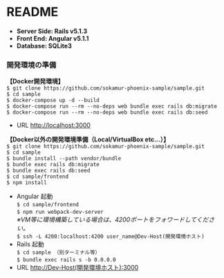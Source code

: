 # README

* **Server Side: Rails v5.1.3**
* **Front End: Angular v5.1.1**
* **Database: SQLite3**

### 開発環境の準備
**【Docker開発環境】**  
`$ git clone https://github.com/sokamur-phoenix-sample/sample.git`  
`$ cd sample`  
`$ docker-compose up -d --build`  
`$ docker-compose run --rm --no-deps web bundle exec rails db:migrate`  
`$ docker-compose run --rm --no-deps web bundle exec rails db:seed`  
* URL
<http://localhost:3000>

**【Docker以外の開発環境準備（Local/VirtualBox etc...）】**  
`$ git clone https://github.com/sokamur-phoenix-sample/sample.git`  
`$ cd sample`  
`$ bundle install --path vendor/bundle`  
`$ bundle exec rails db:migrate`  
`$ bundle exec rails db:seed`  
`$ cd sample/frontend`  
`$ npm install`  

* Angular 起動  
`$ cd sample/frontend`  
`$ npm run webpack-dev-server`  
*※VM等に環境構築している場合は、4200ポートをフォワードしてください。*  
`$ ssh -L 4200:localhost:4200 user_name@Dev-Host(開発環境ホスト)`
* Rails 起動  
`$ cd sample （別ターミナル等）`  
`$ bundle exec rails s -b 0.0.0.0`  
* URL
<http://Dev-Host(開発環境ホスト):3000>
